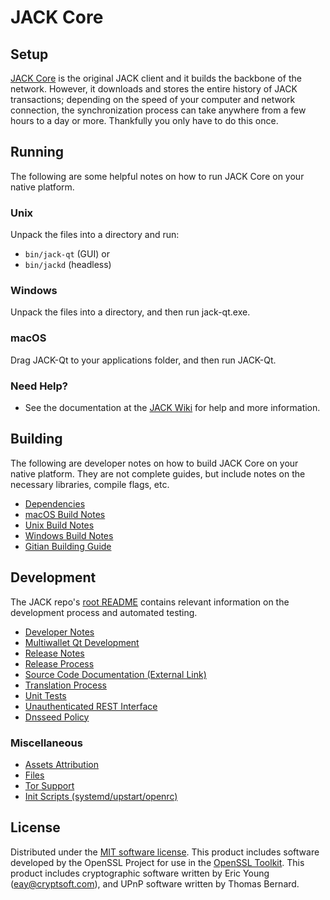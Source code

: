 JACK Core
=============

Setup
---------------------
[JACK Core](http://jackproject.org/wallet) is the original JACK client and it builds the backbone of the network. However, it downloads and stores the entire history of JACK transactions; depending on the speed of your computer and network connection, the synchronization process can take anywhere from a few hours to a day or more. Thankfully you only have to do this once.

Running
---------------------
The following are some helpful notes on how to run JACK Core on your native platform.

### Unix

Unpack the files into a directory and run:

- `bin/jack-qt` (GUI) or
- `bin/jackd` (headless)

### Windows

Unpack the files into a directory, and then run jack-qt.exe.

### macOS

Drag JACK-Qt to your applications folder, and then run JACK-Qt.

### Need Help?

* See the documentation at the [JACK Wiki](https://github.com/JACK-Project/JACK/wiki)
for help and more information.

Building
---------------------
The following are developer notes on how to build JACK Core on your native platform. They are not complete guides, but include notes on the necessary libraries, compile flags, etc.

- [Dependencies](dependencies.md)
- [macOS Build Notes](build-osx.md)
- [Unix Build Notes](build-unix.md)
- [Windows Build Notes](build-windows.md)
- [Gitian Building Guide](gitian-building.md)

Development
---------------------
The JACK repo's [root README](/README.md) contains relevant information on the development process and automated testing.

- [Developer Notes](developer-notes.md)
- [Multiwallet Qt Development](multiwallet-qt.md)
- [Release Notes](release-notes.md)
- [Release Process](release-process.md)
- [Source Code Documentation (External Link)](https://www.fuzzbawls.pw/jack/doxygen/)
- [Translation Process](translation_process.md)
- [Unit Tests](unit-tests.md)
- [Unauthenticated REST Interface](REST-interface.md)
- [Dnsseed Policy](dnsseed-policy.md)

### Miscellaneous
- [Assets Attribution](assets-attribution.md)
- [Files](files.md)
- [Tor Support](tor.md)
- [Init Scripts (systemd/upstart/openrc)](init.md)

License
---------------------
Distributed under the [MIT software license](/COPYING).
This product includes software developed by the OpenSSL Project for use in the [OpenSSL Toolkit](https://www.openssl.org/). This product includes
cryptographic software written by Eric Young ([eay@cryptsoft.com](mailto:eay@cryptsoft.com)), and UPnP software written by Thomas Bernard.
